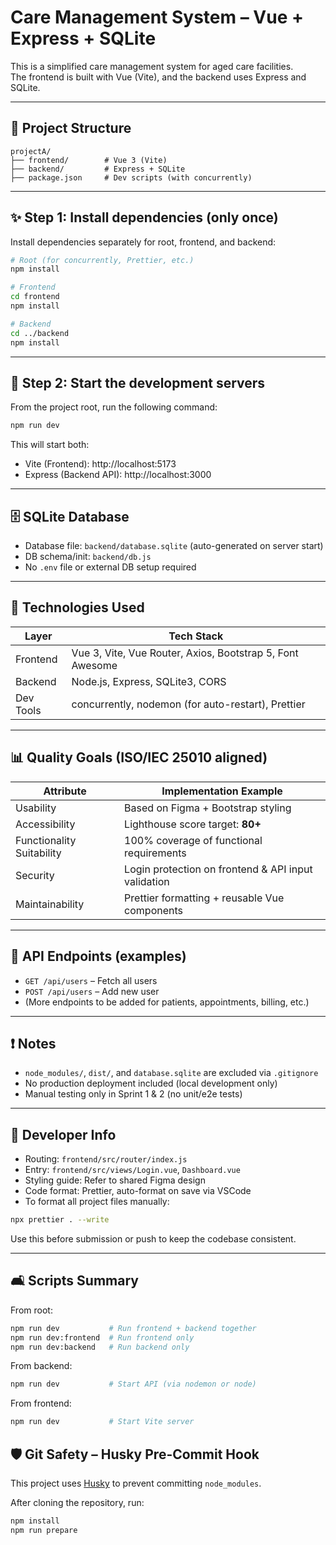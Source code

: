 # Care Management System – Vue + Express + SQLite

This is a simplified care management system for aged care facilities.  
The frontend is built with Vue (Vite), and the backend uses Express and SQLite.

---

## 📁 Project Structure

```
projectA/
├── frontend/        # Vue 3 (Vite)
├── backend/         # Express + SQLite
├── package.json     # Dev scripts (with concurrently)
```

---

## ✨ Step 1: Install dependencies (only once)

Install dependencies separately for root, frontend, and backend:

```bash
# Root (for concurrently, Prettier, etc.)
npm install

# Frontend
cd frontend
npm install

# Backend
cd ../backend
npm install
```

---

## 🚀 Step 2: Start the development servers

From the project root, run the following command:

```bash
npm run dev
```

This will start both:

- Vite (Frontend): http://localhost:5173
- Express (Backend API): http://localhost:3000

---

## 🗄️ SQLite Database

- Database file: `backend/database.sqlite` (auto-generated on server start)
- DB schema/init: `backend/db.js`
- No `.env` file or external DB setup required

---

## 🔧 Technologies Used

| Layer     | Tech Stack                                                |
| --------- | --------------------------------------------------------- |
| Frontend  | Vue 3, Vite, Vue Router, Axios, Bootstrap 5, Font Awesome |
| Backend   | Node.js, Express, SQLite3, CORS                           |
| Dev Tools | concurrently, nodemon (for auto-restart), Prettier        |

---

## 📊 Quality Goals (ISO/IEC 25010 aligned)

| Attribute                 | Implementation Example                              |
| ------------------------- | --------------------------------------------------- |
| Usability                 | Based on Figma + Bootstrap styling                  |
| Accessibility             | Lighthouse score target: **80+**                    |
| Functionality Suitability | 100% coverage of functional requirements            |
| Security                  | Login protection on frontend & API input validation |
| Maintainability           | Prettier formatting + reusable Vue components       |

---

## 📄 API Endpoints (examples)

- `GET /api/users` – Fetch all users
- `POST /api/users` – Add new user
- (More endpoints to be added for patients, appointments, billing, etc.)

---

## ❗ Notes

- `node_modules/`, `dist/`, and `database.sqlite` are excluded via `.gitignore`
- No production deployment included (local development only)
- Manual testing only in Sprint 1 & 2 (no unit/e2e tests)

---

## 👤 Developer Info

- Routing: `frontend/src/router/index.js`
- Entry: `frontend/src/views/Login.vue`, `Dashboard.vue`
- Styling guide: Refer to shared Figma design
- Code format: Prettier, auto-format on save via VSCode
- To format all project files manually:

```bash
npx prettier . --write
```

Use this before submission or push to keep the codebase consistent.

---

## 🛋️ Scripts Summary

From root:

```bash
npm run dev           # Run frontend + backend together
npm run dev:frontend  # Run frontend only
npm run dev:backend   # Run backend only
```

From backend:

```bash
npm run dev           # Start API (via nodemon or node)
```

From frontend:

```bash
npm run dev           # Start Vite server
```

## 🛡 Git Safety – Husky Pre-Commit Hook

This project uses [Husky](https://typicode.github.io/husky/) to prevent committing `node_modules`.

After cloning the repository, run:

```bash
npm install
npm run prepare

